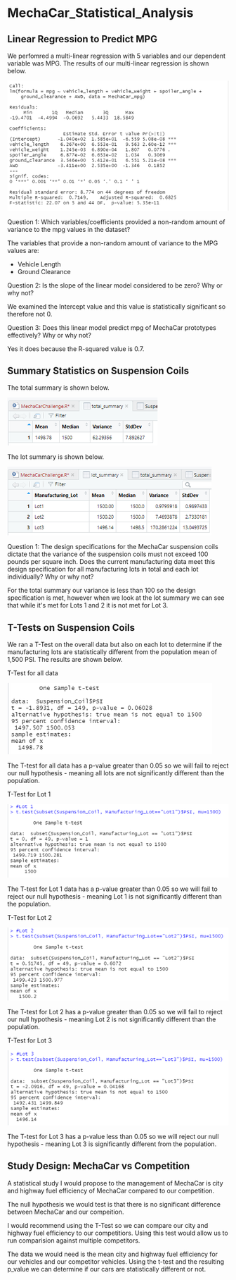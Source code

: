 # MechaCar_Statistical_Analysis

## Linear Regression to Predict MPG

We perfomred a multi-linear regression with 5 variables and our dependent variable was MPG. The results of our multi-linear regression is shown below.

![Mecha Car Linear Regression](https://github.com/kkoehn8/MechaCar_Statistical_Analysis/blob/main/Images/LinearRegressionPredictMPG.PNG)

Question 1: Which variables/coefficients provided a non-random amount of variance to the mpg values in the dataset?

The variables that provide a non-random amount of variance to the MPG values are:
 - Vehicle Length
 - Ground Clearance

Question 2: Is the slope of the linear model considered to be zero? Why or why not?

We examined the Intercept value and this value is statistically significant so therefore not 0.

Question 3: Does this linear model predict mpg of MechaCar prototypes effectively? Why or why not?

Yes it does because the R-squared value is 0.7.

## Summary Statistics on Suspension Coils

The total summary is shown below.

![Total Summary](https://github.com/kkoehn8/MechaCar_Statistical_Analysis/blob/main/Images/TotalSummary.PNG)

The lot summary is shown below.

![Lot Summary](https://github.com/kkoehn8/MechaCar_Statistical_Analysis/blob/main/Images/LotSummary.PNG)

Question 1: The design specifications for the MechaCar suspension coils dictate that the variance of the suspension coils must not exceed 100 pounds per square inch. Does the current manufacturing data meet this design specification for all manufacturing lots in total and each lot individually? Why or why not?

For the total summary our variance is less than 100 so the design specification is met, however when we look at the lot summary we can see that while it's met for Lots 1 and 2 it is not met for Lot 3.

## T-Tests on Suspension Coils

We ran a T-Test on the overall data but also on each lot to determine if the manufacturing lots are statistically different from the population mean of 1,500 PSI. The results are shown below. 


T-Test for all data

![T-Test Overall](https://github.com/kkoehn8/MechaCar_Statistical_Analysis/blob/main/Images/TTest_Overall.PNG)

The T-test for all data has a p-value greater than 0.05 so we will fail to reject our null hypothesis - meaning all lots are not significantly different than the population. 

T-Test for Lot 1

![T-Test Lot1](https://github.com/kkoehn8/MechaCar_Statistical_Analysis/blob/main/Images/TTest_Lot1.PNG)

The T-test for Lot 1 data has a p-value greater than 0.05 so we will fail to reject our null hypothesis - meaning Lot 1 is not significantly different than the population. 

T-Test for Lot 2

![T-Test Lot2](https://github.com/kkoehn8/MechaCar_Statistical_Analysis/blob/main/Images/TTest_Lot2.PNG)

The T-test for Lot 2 has a p-value greater than 0.05 so we will fail to reject our null hypothesis - meaning Lot 2 is not significantly different than the population. 

T-Test for Lot 3

![T-Test Lot3](https://github.com/kkoehn8/MechaCar_Statistical_Analysis/blob/main/Images/TTest_Lot3.PNG)

The T-test for Lot 3 has a p-value less than 0.05 so we will reject our null hypothesis - meaning Lot 3 is significantly different from the population. 

## Study Design: MechaCar vs Competition

A statistical study I would propose to the management of MechaCar is city and highway fuel efficiency of MechaCar compared to our competition. 

The null hypothesis we would test is that there is no significant difference between MechaCar and our compeition. 

I would recommend using the T-Test so we can compare our city and highway fuel efficiency to our competitiors. Using this test would allow us to run comparision against multiple competitors. 

The data we would need is the mean city and highway fuel efficiency for our vehicles and our competitor vehicles. Using the t-test and the resulting p_value we can determine if our cars are statistically different or not.













